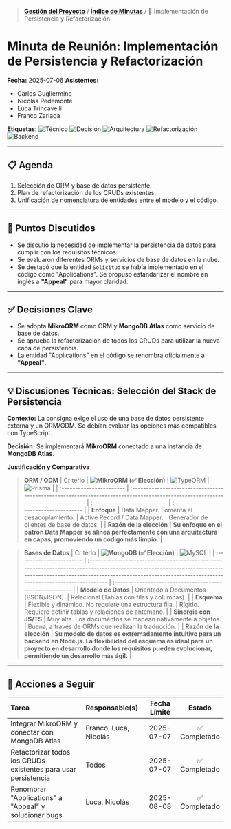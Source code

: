 > **[Gestión del Proyecto](../README.md)** / **[Índice de Minutas](./README.md)** / 📄 Implementación de Persistencia y Refactorización

# Minuta de Reunión: Implementación de Persistencia y Refactorización

**Fecha:** 2025-07-06
**Asistentes:**

- Carlos Gugliermino
- Nicolás Pedemonte
- Luca Trincavelli
- Franco Zariaga

**Etiquetas:** ![Técnico](https://img.shields.io/badge/TÉCNICO-007bff?style=for-the-badge) ![Decisión](https://img.shields.io/badge/DECISIÓN-28a745?style=for-the-badge) ![Arquitectura](https://img.shields.io/badge/ARQUITECTURA-6f42c1?style=for-the-badge) ![Refactorización](https://img.shields.io/badge/REFACTORIZACIÓN-ffc107?style=for-the-badge) ![Backend](https://img.shields.io/badge/BACKEND-343a40?style=for-the-badge)

---

## 📋 Agenda

1.  Selección de ORM y base de datos persistente.
2.  Plan de refactorización de los CRUDs existentes.
3.  Unificación de nomenclatura de entidades entre el modelo y el código.

---

## 💬 Puntos Discutidos

- Se discutió la necesidad de implementar la persistencia de datos para cumplir con los requisitos técnicos.
- Se evaluaron diferentes ORMs y servicios de base de datos en la nube.
- Se destacó que la entidad `Solicitud` se había implementado en el código como "Applications". Se propuso estandarizar el nombre en inglés a **"Appeal"** para mayor claridad.

---

## ✅ Decisiones Clave

- Se adopta **MikroORM** como ORM y **MongoDB Atlas** como servicio de base de datos.
- Se aprueba la refactorización de todos los CRUDs para utilizar la nueva capa de persistencia.
- La entidad "Applications" en el código se renombra oficialmente a **"Appeal"**.

---

## 💡 Discusiones Técnicas: Selección del Stack de Persistencia

**Contexto:**
La consigna exige el uso de una base de datos persistente externa y un ORM/ODM. Se debían evaluar las opciones más compatibles con TypeScript.

**Decisión:**
Se implementará **MikroORM** conectado a una instancia de **MongoDB Atlas**.

**Justificación y Comparativa**

> **ORM / ODM**
> | Criterio | **![MikroORM](https://img.shields.io/badge/MikroORM-6F42C1?style=for-the-badge) (✅ Elección)** | ![TypeORM](https://img.shields.io/badge/TypeORM-E8373D?style=for-the-badge) | ![Prisma](https://img.shields.io/badge/Prisma-3982CE?style=for-the-badge&logo=prisma&logoColor=white) |
> | :----------------------- | :------------------------------------------------------------------------------------------------------------------------------- | :--------------------------- | :-------------------------------------- |
> | **Enfoque** | Data Mapper. Fomenta el desacoplamiento. | Active Record / Data Mapper. | Generador de clientes de base de datos. |
> | **Razón de la elección** | **Su enfoque en el patrón Data Mapper se alinea perfectamente con una arquitectura en capas, promoviendo un código más limpio.** |

> **Bases de Datos**
> | Criterio | **![MongoDB](https://img.shields.io/badge/MongoDB-4EA94B?style=for-the-badge&logo=mongodb&logoColor=white) (✅ Elección)** | ![MySQL](https://img.shields.io/badge/MySQL-005C84?style=for-the-badge&logo=mysql&logoColor=white) |
> | :----------------------- | :------------------------------------------------------------------------------------------------------------------------------------------------------------------------------------------------------------------------------ | :-------------------------------------------------------- |
> | **Modelo de Datos** | Orientado a Documentos (BSON/JSON). | Relacional (Tablas con filas y columnas). |
> | **Esquema** | Flexible y dinámico. No requiere una estructura fija. | Rígido. Requiere definir tablas y relaciones de antemano. |
> | **Sinergia con JS/TS** | Muy alta. Los documentos se mapean nativamente a objetos. | Buena, a través de ORMs que realizan la traducción. |
> | **Razón de la elección** | **Su modelo de datos es extremadamente intuitivo para un backend en Node.js. La flexibilidad del esquema es ideal para un proyecto en desarrollo donde los requisitos pueden evolucionar, permitiendo un desarrollo más ágil.** |

---

## 🚀 Acciones a Seguir

| Tarea                                                          | Responsable(s)        | Fecha Límite |    Estado     |
| :------------------------------------------------------------- | :-------------------- | :----------: | :-----------: |
| Integrar MikroORM y conectar con MongoDB Atlas                 | Franco, Luca, Nicolás |  2025-07-07  | ✅ Completado |
| Refactorizar todos los CRUDs existentes para usar persistencia | Todos                 |  2025-07-07  | ✅ Completado |
| Renombrar "Applications" a "Appeal" y solucionar bugs          | Luca, Nicolás         |  2025-08-08  | ✅ Completado |
